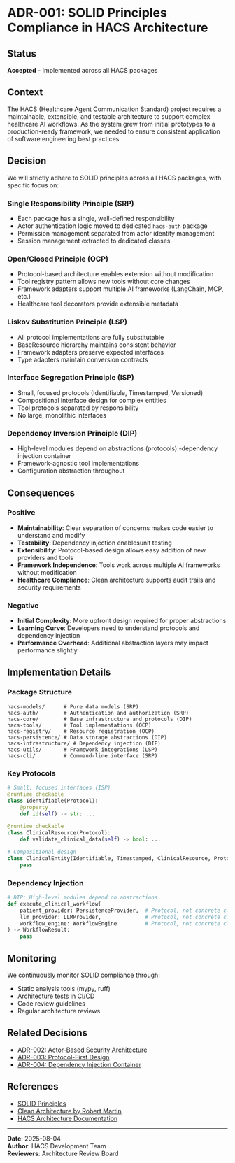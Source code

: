 # ADR-001: SOLID Principles Compliance in HACS Architecture

## Status
**Accepted** - Implemented across all HACS packages

## Context
The HACS (Healthcare Agent Communication Standard) project requires a maintainable, extensible, and testable architecture to support complex healthcare AI workflows. As the system grew from initial prototypes to a production-ready framework, we needed to ensure consistent application of software engineering best practices.

## Decision
We will strictly adhere to SOLID principles across all HACS packages, with specific focus on:

### Single Responsibility Principle (SRP)
- Each package has a single, well-defined responsibility
- Actor authentication logic moved to dedicated `hacs-auth` package
- Permission management separated from actor identity management
- Session management extracted to dedicated classes

### Open/Closed Principle (OCP)
- Protocol-based architecture enables extension without modification
- Tool registry pattern allows new tools without core changes
- Framework adapters support multiple AI frameworks (LangChain, MCP, etc.)
- Healthcare tool decorators provide extensible metadata

### Liskov Substitution Principle (LSP)
- All protocol implementations are fully substitutable
- BaseResource hierarchy maintains consistent behavior
- Framework adapters preserve expected interfaces
- Type adapters maintain conversion contracts

### Interface Segregation Principle (ISP)
- Small, focused protocols (Identifiable, Timestamped, Versioned)
- Compositional interface design for complex entities
- Tool protocols separated by responsibility
- No large, monolithic interfaces

### Dependency Inversion Principle (DIP)
- High-level modules depend on abstractions (protocols)
-dependency injection container
- Framework-agnostic tool implementations
- Configuration abstraction throughout

## Consequences

### Positive
- **Maintainability**: Clear separation of concerns makes code easier to understand and modify
- **Testability**: Dependency injection enablesunit testing
- **Extensibility**: Protocol-based design allows easy addition of new providers and tools
- **Framework Independence**: Tools work across multiple AI frameworks without modification
- **Healthcare Compliance**: Clean architecture supports audit trails and security requirements

### Negative
- **Initial Complexity**: More upfront design required for proper abstractions
- **Learning Curve**: Developers need to understand protocols and dependency injection
- **Performance Overhead**: Additional abstraction layers may impact performance slightly

## Implementation Details

### Package Structure
```
hacs-models/      # Pure data models (SRP)
hacs-auth/        # Authentication and authorization (SRP)
hacs-core/        # Base infrastructure and protocols (DIP)
hacs-tools/       # Tool implementations (OCP)
hacs-registry/    # Resource registration (OCP)
hacs-persistence/ # Data storage abstractions (DIP)
hacs-infrastructure/ # Dependency injection (DIP)
hacs-utils/       # Framework integrations (LSP)
hacs-cli/         # Command-line interface (SRP)
```

### Key Protocols
```python
# Small, focused interfaces (ISP)
@runtime_checkable
class Identifiable(Protocol):
    @property
    def id(self) -> str: ...

@runtime_checkable
class ClinicalResource(Protocol):
    def validate_clinical_data(self) -> bool: ...

# Compositional design
class ClinicalEntity(Identifiable, Timestamped, ClinicalResource, Protocol):
    pass
```

### Dependency Injection
```python
# DIP: High-level modules depend on abstractions
def execute_clinical_workflow(
    patient_provider: PersistenceProvider,  # Protocol, not concrete class
    llm_provider: LLMProvider,              # Protocol, not concrete class
    workflow_engine: WorkflowEngine         # Protocol, not concrete class
) -> WorkflowResult:
    pass
```

## Monitoring
We continuously monitor SOLID compliance through:
- Static analysis tools (mypy, ruff)
- Architecture tests in CI/CD
- Code review guidelines
- Regular architecture reviews

## Related Decisions
- [ADR-002: Actor-Based Security Architecture](ADR-002-actor-based-security.md)
- [ADR-003: Protocol-First Design](ADR-003-protocol-first-design.md)
- [ADR-004: Dependency Injection Container](ADR-004-dependency-injection.md)

## References
- [SOLID Principles](https://en.wikipedia.org/wiki/SOLID)
- [Clean Architecture by Robert Martin](https://blog.cleancoder.com/uncle-bob/2012/08/13/the-clean-architecture.html)
- [HACS Architecture Documentation](../README.md)

---
**Date**: 2025-08-04  
**Author**: HACS Development Team  
**Reviewers**: Architecture Review Board